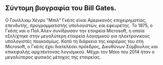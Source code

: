 ## Σύντομη βιογραφία του Bill Gates.

Ο Γουίλλιαμ Χένρυ "Μπιλ" Γκέιτς είναι Αμερικανός επιχειρηματίας, επενδυτής, προγραμματιστής υπολογιστών, και εφευρέτης. Το 1975, ο Γκέιτς και ο Πολ Άλεν συνίδρυσαν την εταιρεία Microsoft, η οποία εξελίχτηκε στην μεγαλύτερη εταιρεία λογισμικού για ηλεκτρονικούς υπολογιστές παγκοσμίως. Κατά τη διάρκεια της καριέρας του στη Microsoft, ο Γκέιτς έχει διατελέσει πρόεδρος, Διευθύνων Σύμβουλος και επικεφαλής αρχιτέκτονας λογισμικού. Μέχρι τον Μάιο του 2014 ήταν ο μεγαλύτερος φυσικός μέτοχος της εταιρείας.
